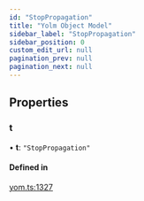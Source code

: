 ```yaml
---
id: "StopPropagation"
title: "Yolm Object Model"
sidebar_label: "StopPropagation"
sidebar_position: 0
custom_edit_url: null
pagination_prev: null
pagination_next: null
---
```


## Properties

### t

• **t**: ``"StopPropagation"``

#### Defined in

[yom.ts:1327](https://github.com/yolmio/boost/blob/964b449/src/yom.ts#L1327)
